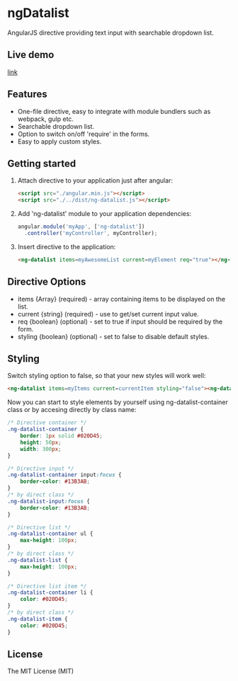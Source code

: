 ngDatalist
==========
AngularJS directive providing text input with searchable dropdown list.

## Live demo
[link](http://przemyslawhardyn.com/ng-datalist/example/)

## Features
- One-file directive, easy to integrate with module bundlers such as webpack, gulp etc.
- Searchable dropdown list.
- Option to switch on/off 'require' in the forms.
- Easy to apply custom styles.

## Getting started
1. Attach directive to your application just after angular:
    ```html
    <script src="./angular.min.js"></script>
    <script src="./../dist/ng-datalist.js"></script>
    ```

2. Add 'ng-datalist' module to your application dependencies:
    ```javascript
    angular.module('myApp', ['ng-datalist'])
      .controller('myController', myController);
    ```

3. Insert directive to the application:
    ```html
    <ng-datalist items=myAwesomeList current=myElement req="true"></ng-datalist>
    ```

## Directive Options
- items   {Array}   (required) - array containing items to be displayed on the list.
- current {string}  (required) - use to get/set current input value.
- req     {boolean} (optional) - set to true if input should be required by the form.
- styling {boolean} (optional) - set to false to disable default styles.

## Styling
Switch styling option to false, so that your new styles will work well:
```html
<ng-datalist items=myItems current=currentItem styling="false"><ng-datalist>
```

Now you can start to style elements by yourself using ng-datalist-container class or by accesing directly by class name:
```css
/* Directive container */
.ng-datalist-container {
    border: 1px solid #020D45;
    height: 50px;
    width: 300px;
}

/* Directive input */
.ng-datalist-container input:focus {
    border-color: #13B3AB;
}
/* by direct class */
.ng-datalist-input:focus {
    border-color: #13B3AB;
}

/* Directive list */
.ng-datalist-container ul {
    max-height: 100px;
}
/* by direct class */
.ng-datalist-list {
    max-height: 100px;
}

/* Directive list item */
.ng-datalist-container li {
    color: #020D45;
}
/* by direct class */
.ng-datalist-item {
    color: #020D45;
}
```

## License
The MIT License (MIT)

